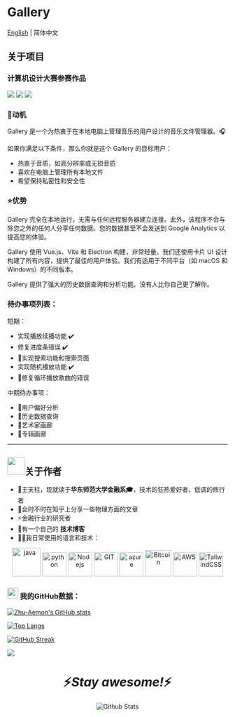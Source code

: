 # Gallery

[English](./README.md) | 简体中文

## 关于项目

### 计算机设计大赛参赛作品

<img src="https://img.shields.io/badge/BUILT%20WITH-Vue.js-brightgreen?style=for-the-badge&logo=Vue.js&labelColor=cbf5cd">

<img src="https://img.shields.io/badge/MADE%20WITH-MARKDOWN-orange?style=for-the-badge&logo=Markdown&labelColor=d62b4d">

<img src="https://img.shields.io/badge/OPEN-SOURCE-blue?style=for-the-badge&logo=GitHub&labelColor=9198e6">

### 🧐动机

Gallery 是一个为热衷于在本地电脑上管理音乐的用户设计的音乐文件管理器。🎧

如果你满足以下条件，那么你就是这个 Gallery 的目标用户：

- 热衷于音质，如高分辨率或无损音质
- 喜欢在电脑上管理所有本地文件
- 希望保持私密性和安全性

### ⭐优势

Gallery 完全在本地运行，无需与任何远程服务器建立连接。此外，该程序不会与除您之外的任何人分享任何数据。您的数据甚至不会发送到 Google Analytics 以提高您的体验。

Gallery 使用 Vue.js、Vite 和 Electron 构建，非常轻量。我们还使用卡片 UI 设计构建了所有内容，提供了最佳的用户体验。我们有适用于不同平台（如 macOS 和 Windows）的不同版本。

Gallery 提供了强大的历史数据查询和分析功能。没有人比你自己更了解你。

### 待办事项列表：

短期：

- 实现播放续播功能 ✔️
- 修复进度条错误 ✔️
- 🎯实现搜索功能和搜索页面
- 实现随机播放功能 ✔️
- 🎯修复循环播放歌曲的错误

中期待办事项：

- 🎯用户偏好分析
- 🎯历史数据查询
- 🎯艺术家画廊
- 🎯专辑画廊
----

## <img height="40" src="https://raw.githubusercontent.com/innng/innng/master/assets/kyubey.gif"/>关于作者

- 🏦王天柱，现就读于<b>华东师范大学金融系🎓</b>，技术的狂热爱好者，低调的修行者
- 📝会时不时在知乎上分享一些物理方面的文章
- ⚡金融行业的研究者
- 📖有一个自己的 <b>技术博客</b>
- 🧑‍💻我日常使用的语言和技术：

<p align="center">
      <img src="https://www.vectorlogo.zone/logos/java/java-icon.svg" alt="java" width="65" height="65"/> 
      <img src="https://www.vectorlogo.zone/logos/python/python-icon.svg" alt="python" width="55" height="55"/>
      <img src="https://www.vectorlogo.zone/logos/nodejs/nodejs-icon.svg" alt="Nodejs" width="55" height="55"/>
      <img src="https://www.vectorlogo.zone/logos/git-scm/git-scm-icon.svg" alt="GIT" width="55" height="55"/> 
      <img src="https://www.vectorlogo.zone/logos/microsoft_azure/microsoft_azure-icon.svg" alt="azure" width="55" height="55"/>
      <img src="https://www.vectorlogo.zone/logos/bitcoin/bitcoin-icon.svg" alt="Bitcoin" width="60" height="60"/>
      <img src="https://www.vectorlogo.zone/logos/amazon_aws/amazon_aws-icon.svg" alt="AWS" width="55" height="55"/>
      <img src="https://www.vectorlogo.zone/logos/tailwindcss/tailwindcss-icon.svg" alt="TailwindCSS" width="55" height="55"/>
</p>

### <img src='https://media1.giphy.com/media/du3J3cXyzhj75IOgvA/giphy.gif?cid=ecf05e47x2g034i9pzwtzzsd3xgg2w9nr94t4tflbbgo3008&rid=giphy.gif' width='25' /> 我的GitHub数据：

[![Zhu-Aemon's GitHub stats](https://github-readme-stats.vercel.app/api?username=Zhu-Aemon)](https://github.com/anuraghazra/github-readme-stats)

[![Top Langs](https://github-readme-stats.vercel.app/api/top-langs/?username=Zhu-Aemon&layout=compact)](https://github.com/anuraghazra/github-readme-stats)

[![GitHub Streak](https://streak-stats.demolab.com/?user=Zhu-Aemon)](https://git.io/streak-stats)

<img src='https://stats.justsong.cn/api/zhihu?username=wang-tian-zhu-99'>

<h1 align='center'>⚡️<i>Stay awesome!</i>⚡️</h1>

<p align="center">
        <img src="https://raw.githubusercontent.com/mayhemantt/mayhemantt/Update/svg/Bottom.svg" alt="Github Stats" />
</p>

